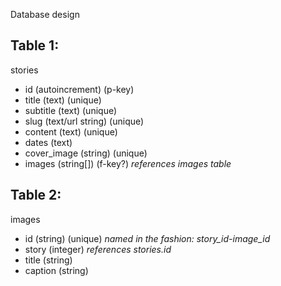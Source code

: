 Database design

Table 1:
-----------------------------
stories
- id (autoincrement) (p-key)
- title (text) (unique)
- subtitle (text) (unique)
- slug (text/url string) (unique)
- content (text) (unique)
- dates (text)
- cover_image (string) (unique)
- images (string[]) (f-key?) *references images table*

Table 2:
-----------------------------
images
- id (string) (unique) *named in the fashion: story_id-image_id*
- story (integer) *references stories.id*
- title (string)
- caption (string)
